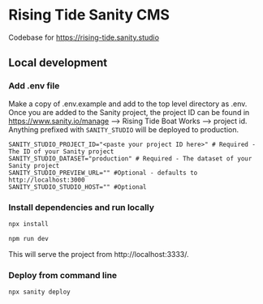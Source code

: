 # Rising Tide Sanity CMS
Codebase for https://rising-tide.sanity.studio

## Local development

### Add .env file
Make a copy of .env.example and add to the top level directory as .env. Once you are added to the Sanity project, the project ID can be found in https://www.sanity.io/manage --> Rising Tide Boat Works --> project id. Anything prefixed with `SANITY_STUDIO` will be deployed to production.

```
SANITY_STUDIO_PROJECT_ID="<paste your project ID here>" # Required - The ID of your Sanity project
SANITY_STUDIO_DATASET="production" # Required - The dataset of your Sanity project
SANITY_STUDIO_PREVIEW_URL="" #Optional - defaults to http://localhost:3000
SANITY_STUDIO_STUDIO_HOST="" #Optional
```

### Install dependencies and run locally
```bash
npx install
```

```bash
npm run dev
```

This will serve the project from http://localhost:3333/.

### Deploy from command line
```
npx sanity deploy
```
